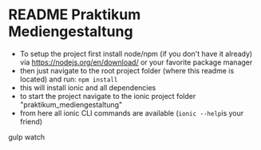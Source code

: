 # README Praktikum Mediengestaltung

- To setup the project first install node/npm (if you don't have it already) via https://nodejs.org/en/download/ or your favorite package manager
- then just navigate to the root project folder (where this readme is located) and run: ```npm install```
- this will install ionic and all dependencies
- to start the project navigate to the ionic project folder "praktikum_mediengestaltung"
- from here all ionic CLI commands are available (```ionic --help```is your friend)

gulp watch